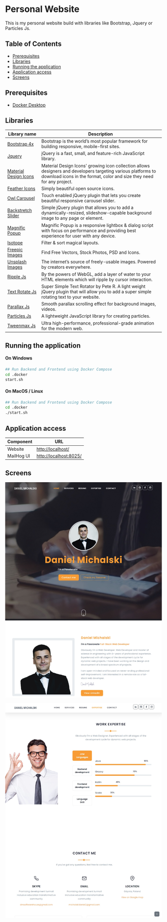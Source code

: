 # Personal Website

This is my personal website build with libraries like Bootstrap, Jquery or Particles Js.

## Table of Contents
* [Prerequisites](#prerequisites)
* [Libraries](#libraries)
* [Running the application](#running-the-application)
* [Application access](#application-access)
* [Screens](#screens)

## Prerequisites
- [Docker Desktop](https://www.docker.com/products/docker-desktop) 

## Libraries
| Library name                                                                  | Description                                                                                                                                                                           |
|-------------------------------------------------------------------------------|---------------------------------------------------------------------------------------------------------------------------------------------------------------------------------------|
|[Bootstrap 4x](https://getbootstrap.com/docs/4.4/getting-started/introduction) | Bootstrap is the world’s most popular framework for building responsive, mobile-first sites.                                                                                          |
|[Jquery](https://jquery.com)                                                   | jQuery is a fast, small, and feature-rich JavaScript library.                                                                                                                         |
|[Material Design Icons](https://materialdesignicons.com)                       | Material Design Icons' growing icon collection allows designers and developers targeting various platforms to download icons in the format, color and size they need for any project. |
|[Feather Icons](https://feathericons.com)                                      | Simply beautiful open source icons.                                                                                                                                                   |
|[Owl Carousel](http://owlgraphic.com/owlcarousel)                              | Touch enabled jQuery plugin that lets you create beautiful responsive carousel slider.                                                                                                |
|[Backstretch Slider](http://srobbin.com/jquery-plugins/backstretch)            | Simple jQuery plugin that allows you to add a dynamically-resized, slideshow-capable background image to any page or element.                                                         |
|[Magnific Popup](http://dimsemenov.com/plugins/magnific-popup)                 | Magnific Popup is a responsive lightbox & dialog script with focus on performance and providing best experience for user with any device.                                             |
|[Isotope](http://isotope.metafizzy.co)                                         | Filter & sort magical layouts.                                                                                                                                                        |
|[Freepic Images](https://www.freepik.com/home)                                 | Find Free Vectors, Stock Photos, PSD and Icons.                                                                                                                                       |
|[Unsplash Images](https://unsplash.com)                                        | The internet’s source of freely-usable images. Powered by creators everywhere.                                                                                                        |
|[Ripple Js](https://github.com/sirxemic/jquery.ripples)                        | By the powers of WebGL, add a layer of water to your HTML elements which will ripple by cursor interaction.                                                                           |
|[Text Rotate Js](https://github.com/peachananr/simple-text-rotator)            | Super Simple Text Rotator by Pete R. A light weight jQuery plugin that will allow you to add a super simple rotating text to your website.                                            |
|[Parallax Js](https://github.com/nk-o/jarallax)                                | Smooth parallax scrolling effect for background images, videos.                                                                                                                       |
|[Particles Js](https://github.com/VincentGarreau/particles.js)                 | A lightweight JavaScript library for creating particles.                                                                                                                              |
|[Tweenmax Js](http://greensock.com)                                            | Ultra high-performance, professional-grade animation for the modern web.                                                                                                              |


## Running the application
#### On Windows
```bash
## Run Backend and Frontend using Docker Compose
cd .docker
start.sh
```

#### On MacOS / Linux
```bash
## Run Backend and Frontend using Docker Compose
cd .docker
./start.sh
```

## Application access
Component             | URL                                      
---                   | ---                                      
Website               | [http://localhost/](http://localhost/)                 
MailHog UI            | [http://localhost:8025/](http://localhost:8025/)                 

## Screens
![alt text](https://raw.githubusercontent.com/DanielMichalski/responsive-personal-website/master/src/images/about-website/home.jpg)


![alt text](https://raw.githubusercontent.com/DanielMichalski/responsive-personal-website/master/src/images/about-website/expertise.jpg)
